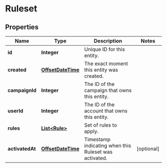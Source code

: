 
# Ruleset

## Properties
Name | Type | Description | Notes
------------ | ------------- | ------------- | -------------
**id** | **Integer** | Unique ID for this entity. | 
**created** | [**OffsetDateTime**](OffsetDateTime.md) | The exact moment this entity was created. | 
**campaignId** | **Integer** | The ID of the campaign that owns this entity. | 
**userId** | **Integer** | The ID of the account that owns this entity. | 
**rules** | [**List&lt;Rule&gt;**](Rule.md) | Set of rules to apply. | 
**activatedAt** | [**OffsetDateTime**](OffsetDateTime.md) | Timestamp indicating when this Ruleset was activated. |  [optional]



